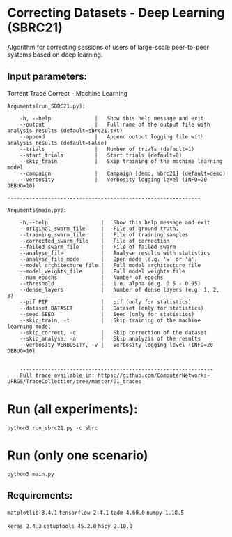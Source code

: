 # Correcting Datasets - Deep Learning (SBRC21)

Algorithm for correcting sessions of users of large-scale peer-to-peer systems based on deep learning.



## Input parameters:

Torrent Trace Correct - Machine Learning


    Arguments(run_SBRC21.py):
        
        -h, --help              |   Show this help message and exit
        --output                |   Full name of the output file with analysis results (default=sbrc21.txt)
        --append                |   Append output logging file with analysis results (default=False)
        --trials                |   Number of trials (default=1)
        --start_trials          |   Start trials (default=0)
        --skip_train            |   Skip training of the machine learning model
        --campaign              |   Campaign [demo, sbrc21] (default=demo)
        --verbosity             |   Verbosity logging level (INFO=20 DEBUG=10)

    --------------------------------------------------------------
   
    Arguments(main.py):

        -h,--help                 |   Show this help message and exit
        --original_swarm_file     |   File of ground truth.
        --training_swarm_file     |   File of training samples
        --corrected_swarm_file    |   File of correction
        --failed_swarm_file       |   File of failed swarm
        --analyse_file            |   Analyse results with statistics
        --analyse_file_mode       |   Open mode (e.g. 'w' or 'a')
        --model_architecture_file |   Full model architecture file
        --model_weights_file      |   Full model weights file
        --num_epochs              |   Number of epochs
        --threshold               |   i.e. alpha (e.g. 0.5 - 0.95)
        --dense_layers            |   Number of dense layers (e.g. 1, 2, 3)
        --pif PIF                 |   pif (only for statistics)
        --dataset DATASET         |   Dataset (only for statistics)
        --seed SEED               |   Seed (only for statistics)
        --skip_train, -t          |   Skip training of the machine learning model
        --skip_correct, -c        |   Skip correction of the dataset
        --skip_analyse, -a        |   Skip analyzis of the results
        --verbosity VERBOSITY, -v |   Verbosity logging level (INFO=20 DEBUG=10)


        --------------------------------------------------------------
        Full trace available in: https://github.com/ComputerNetworks-UFRGS/TraceCollection/tree/master/01_traces

#  Run (all experiments):
`python3 run_sbrc21.py -c sbrc`

# Run (only one scenario)
`python3 main.py`

## Requirements:

`matplotlib 3.4.1`
`tensorflow 2.4.1`
`tqdm 4.60.0`
`numpy 1.18.5`

`keras 2.4.3`
`setuptools 45.2.0`
`h5py 2.10.0`

